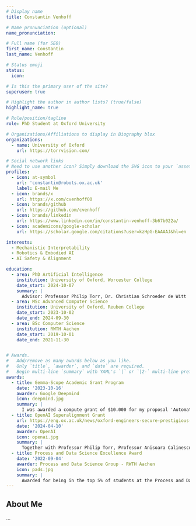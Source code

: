 ```yaml
---
# Display name
title: Constantin Venhoff

# Name pronunciation (optional)
name_pronunciation: 

# Full name (for SEO)
first_name: Constantin
last_name: Venhoff

# Status emoji
status:
  icon:

# Is this the primary user of the site?
superuser: true

# Highlight the author in author lists? (true/false)
highlight_name: true

# Role/position/tagline
role: PhD Student at Oxford University

# Organizations/Affiliations to display in Biography blox
organizations:
  - name: University of Oxford
    url: https://torrvision.com/

# Social network links
# Need to use another icon? Simply download the SVG icon to your `assets/media/icons/` folder.
profiles:
  - icon: at-symbol
    url: 'constantin@robots.ox.ac.uk'
    label: E-mail Me
  - icon: brands/x
    url: https://x.com/cvenhoff00
  - icon: brands/github
    url: https://github.com/cvenhoff
  - icon: brands/linkedin
    url: https://www.linkedin.com/in/constantin-venhoff-3b67b022a/
  - icon: academicons/google-scholar
    url: https://scholar.google.com/citations?user=kzHpG-EAAAAJ&hl=en

interests:
  - Mechanistic Interpretability
  - Robotics & Embodied AI
  - AI Safety & Alignment

education:
  - area: PhD Artificial Intelligence
    institution: University of Oxford, Worcester College
    date_start: 2024-10-07
    summary: |
      Advisor: Professor Philip Torr, Dr. Christian Schroeder de Witt
  - area: MSc Advanced Computer Science
    institution: University of Oxford, Reuben College
    date_start: 2023-10-02
    date_end: 2024-09-30
  - area: BSc Computer Science
    institution: RWTH Aachen
    date_start: 2019-10-01
    date_end: 2021-11-30


# Awards.
#   Add/remove as many awards below as you like.
#   Only `title`, `awarder`, and `date` are required.
#   Begin multi-line `summary` with YAML's `|` or `|2-` multi-line prefix and indent 2 spaces below.
awards:
  - title: Gemma-Scope Academic Grant Program
    date: '2023-10-16'
    awarder: Google Deepmind
    icon: deepmind.jpg
    summary: |
      I was awarded a compute grant of $10.000 for my proposal 'Automated Evaluation of Sparse Autoencoders for Interpretable AI'
  - title: OpenAI Superalignment Grant
    url: https://eng.ox.ac.uk/news/oxford-engineers-secure-prestigious-openai-grant-for-ai-research/#:~:text=The%20grants%2C%20ranging%20from%20%24100,safety%20of%20superhuman%20AI%20systems.
    date: '2024-04-10'
    awarder: OpenAI
    icon: openai.jpg
    summary: |
      Together with Professor Philip Torr, Professor Anisoara Calinescu, and Dr. Christian Schroeder de Witt, I was awarded a grant of $327.000 for my proposal 'Utilizing Latent Representations to Quantify Learnability in the Weak-to-Strong Generalization Framework'
  - title: Process and Data Science Excellence Award
    date: '2022-09-04'
    awarder: Process and Data Science Group - RWTH Aachen
    icon: pads.jpg
    summary: |
      Awarded for being in the top 5% of students at the Process and Data Science Chair
---
```


## About Me

...
